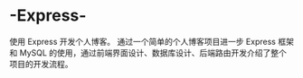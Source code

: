 # -Express-
使用 Express 开发个人博客。 通过一个简单的个人博客项目进一步 Express 框架和 MySQL 的使用，通过前端界面设计、数据库设计、后端路由开发介绍了整个项目的开发流程。
